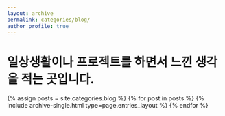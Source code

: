 ```yaml
---
layout: archive
permalink: categories/blog/
author_profile: true
---
```


# 일상생활이나 프로젝트를 하면서 느낀 생각을 적는 곳입니다.

{% assign posts = site.categories.blog %}
{% for post in posts %} {% include archive-single.html type=page.entries_layout %} {% endfor %}